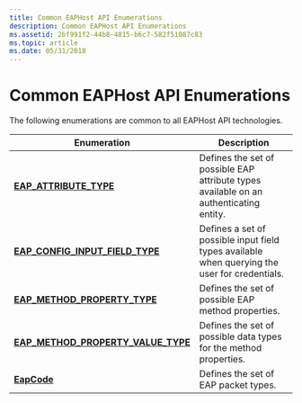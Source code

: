 ```yaml
---
title: Common EAPHost API Enumerations
description: Common EAPHost API Enumerations
ms.assetid: 2bf991f2-44b8-4815-b6c7-582f51087c83
ms.topic: article
ms.date: 05/31/2018
---
```


# Common EAPHost API Enumerations

The following enumerations are common to all EAPHost API technologies.



| Enumeration                                                                  | Description                                                                                   |
|------------------------------------------------------------------------------|-----------------------------------------------------------------------------------------------|
| [**EAP\_ATTRIBUTE\_TYPE**](/windows/desktop/api/eaptypes/ne-eaptypes-eap_attribute_type)                           | Defines the set of possible EAP attribute types available on an authenticating entity.        |
| [**EAP\_CONFIG\_INPUT\_FIELD\_TYPE**](/windows/desktop/api/eaptypes/ne-eaptypes-eap_config_input_field_type)       | Defines a set of possible input field types available when querying the user for credentials. |
| [**EAP\_METHOD\_PROPERTY\_TYPE**](/windows/desktop/api/EapTypes/ne-eaptypes-eap_method_property_type)              | Defines the set of possible EAP method properties.                                            |
| [**EAP\_METHOD\_PROPERTY\_VALUE\_TYPE**](/windows/desktop/api/EapTypes/ne-eaptypes-eap_method_property_value_type) | Defines the set of possible data types for the method properties.                             |
| [**EapCode**](/windows/win32/api/eapmethodtypes/ne-eapmethodtypes-eapcode)                                                   | Defines the set of EAP packet types.                                                          |



 

 

 





